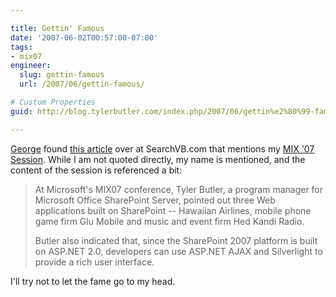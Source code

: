 ```yaml
---

title: Gettin' Famous
date: '2007-06-02T00:57:00-07:00'
tags:
- mix07
engineer:
  slug: gettin-famous
  url: /2007/06/gettin-famous/

# Custom Properties
guid: http://blog.tylerbutler.com/index.php/2007/06/gettin%e2%80%99-famous/

---
```


[George][1] found [this article][2] over at SearchVB.com that mentions my [MIX
'07 Session][3]. While I am not quoted directly, my name is mentioned, and the
content of the session is referenced a bit:

> At Microsoft's MIX07 conference, Tyler Butler, a program manager for
> Microsoft Office SharePoint Server, pointed out three Web applications built
> on SharePoint -- Hawaiian Airlines, mobile phone game firm Glu Mobile and
> music and event firm Hed Kandi Radio.
>
> Butler also indicated that, since the SharePoint 2007 platform is built on
> ASP.NET 2.0, developers can use ASP.NET AJAX and Silverlight to provide a rich
> user interface.

I'll try not to let the fame go to my head.

   [1]: http://zorba.members.winisp.net/
   [2]: http://searchvb.techtarget.com/originalContent/0,289142,sid8_gci1256720,00.html ()
   [3]: http://sessions.visitmix.com/default.asp?event=1011&session=2012&pid=DEV06&disc=&id=1515&year=2007&search=DEV06

